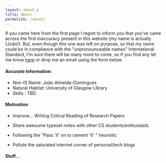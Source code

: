 ```yaml
---
layout: about_p
title: About
permalink: /about/
---
```


If you came here from the first page I regret to inform you that you've came across the first inaccuracy present in this website (my name is actually (João)). But, even though this one was left on purpose, so that my name could be in compliance with the "unpronounceable names" International Standard, I'm sure there will be many more to come, so if you find any let me know [here](https://github.com/Joe-a-d/joe-a-d.github.io/issues) or drop me an email using the form below.

#### Accurate Information:

- Non-IS Name: João Almeida-Domingues
- Natural Habitat: University of Glasgow Library
- Skills : TBD

#### Motivation

- Improve...
   Writing
   Critical Reading of Research Papers

- Share awesome typeset notes with other CS students/enthusiasts
- Following the "Pass 'it' on to cement 'it' " heuristic
- Pollute the saturated internet corner of personal/tech blogs

#### Stuff...
